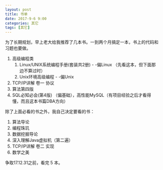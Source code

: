 ```yaml
---
layout: post
title: 书单
date: 2017-9-6 9:00
categories: 其它
tags: [其它]
---
```


为了长期规划，早上老大给我推荐了几本书。一到两个月搞定一本，书上的代码和习题也要做。

1. 高级编程类
   1. Linux/UNIX系统编程手册(套装共2册)  - -偏Linux  （先看这本，但下面那边不算过时）
   2.  Unix环境高级编程 - -偏Unix
2. TCP/IP详解 卷一 协议
3. 算法第四版
4. SQL必知必会(第4版) （偏基础），高性能MySQL（有项目经验之后才看得懂，而且这本书篇DBA方向）



除了上面必看的书之外，我自己决定要看的书：

1. 算法导论
2. 编程珠玑
3. 数据挖掘导论
4. 深入理解Java虚拟机（第二遍）
5. TCP/IP详解 卷二 实现
6. 数学之美



争取17.12.31之前，看完 5 本。